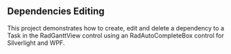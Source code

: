 ## Dependencies Editing
This project demonstrates how to create, edit and delete a dependency to a Task in the RadGanttView control using an RadAutoCompleteBox control for Silverlight and WPF.

[//]: <keywords:create, edit, delete, task, dependency, autocompletebox>
